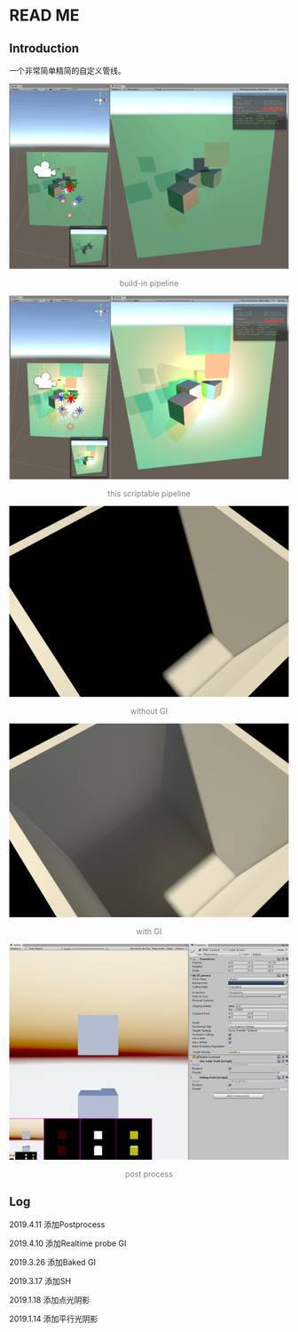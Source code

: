 # READ ME

## Introduction

一个非常简单精简的自定义管线。

![build-in](./Pictures/build-in.png)

<center><font color=gray>build-in pipeline</font></center>

![this](./Pictures/this.jpg)

<center><font color=gray>this scriptable pipeline</font></center>

![without-gi](./Pictures/without-gi.PNG)

<center><font color=gray>without GI</font></center>

![with-gi](./Pictures/with-gi.PNG)

<center><font color=gray>with GI</font></center>

![post](./Pictures/Post.PNG)

<center><font color=gray>post process</font></center>

## Log

2019.4.11 添加Postprocess

2019.4.10 添加Realtime probe GI

2019.3.26 添加Baked GI

2019.3.17 添加SH

2019.1.18 添加点光阴影

2019.1.14 添加平行光阴影



